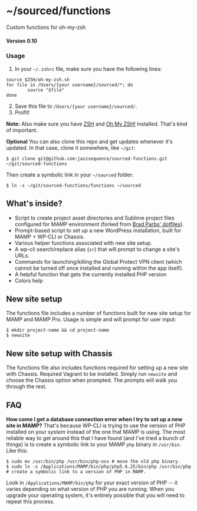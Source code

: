 # ~/sourced/functions
Custom functions for oh-my-zsh

#### Version 0.10

### Usage
1. In your `~/.zshrc` file, make sure you have the following lines:

```
source $ZSH/oh-my-zsh.sh
for file in /Users/{your username}/sourced/*; do
        source "$file"
done
```
2. Save this file to `/Users/{your username}/sourced/`.
3. Profit!

**Note:** Also make sure you have [ZSH](http://www.zsh.org/) and [Oh My ZSH!](https://github.com/robbyrussell/oh-my-zsh) installed. That's kind of important.

**Optional**
You can also clone this repo and get updates whenever it's updated. In that case, clone it somewhere, like `~/git`:

`$ git clone git@github.com:jazzsequence/sourced-functions.git ~/git/sourced-functions`

Then create a symbolic link in your `~/sourced` folder:

`$ ln -s ~/git/sourced-functions/functions ~/sourced`

## What's inside?

* Script to create project asset directories and Sublime project files configured for MAMP environment (forked from [Brad Parbs' dotfiles](https://github.com/bradp/dotfiles)).
* Prompt-based script to set up a new WordPress installation, built for MAMP + WP-CLI or Chassis.
* Various helper functions associated with new site setup.
* A wp-cli search/replace alias (`sr`) that will prompt to change a site's URLs.
* Commands for launching/killing the Global Protect VPN client (which cannot be turned off once installed and running within the app itself).
* A helpful function that gets the currently installed PHP version
* Colors help

## New site setup
The functions file includes a number of functions built for new site setup for MAMP and MAMP Pro. Usage is simple and will prompt for user input:

```
$ mkdir project-name && cd project-name
$ newsite
```

## New site setup with Chassis
The functions file also includes functions required for setting up a new site with Chassis. Required Vagrant to be installed. Simply run `newsite` and choose the Chassis option when prompted. The prompts will walk you through the rest.


## FAQ

**How come I get a database connection error when I try to set up a new site in MAMP?**
That's because WP-CLI is trying to use the version of PHP installed on your _system_ instead of the one that MAMP is using. The most reliable way to get around this that I have found (and I've tried a bunch of things) is to create a symbolic link to your MAMP `php` binary in `/usr/bin`. Like this:

```
$ sudo mv /usr/bin/php /usr/bin/php-osx # move the old php binary.
$ sudo ln -s /Applications/MAMP/bin/php/php5.6.25/bin/php /usr/bin/php # create a symbolic link to a version of PHP in MAMP.
```

Look in `/Applications/MAMP/bin/php` for your exact version of PHP -- it varies depending on what version of PHP you are running. When you upgrade your operating system, it's entirely possible that you will need to repeat this process.
